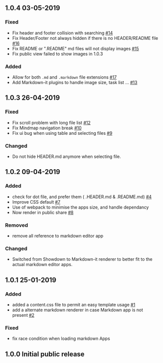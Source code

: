 ## 1.0.4 03-05-2019
### Fixed
 - Fix header and footer collision with searching
   [#14](https://gitlab.univ-nantes.fr/uncloud/files_readmemd/issues/14#)
 - Fix Header/Footer not always hidden if there is no HEADER/README file
   [#16](https://gitlab.univ-nantes.fr/uncloud/files_readmemd/issues/16#)
 - Fix README or ".README" md files will not display images
   [#15](https://gitlab.univ-nantes.fr/uncloud/files_readmemd/issues/15#)
 - Fix public view failed to show images in 1.0.3 

### Added
 - Allow for both `.md` and `.markdown` file extensions
   [#17](https://gitlab.univ-nantes.fr/uncloud/files_readmemd/issues/17#)
 - Add Markdown-it plugins to handle image size, task list ...
   [#13](https://gitlab.univ-nantes.fr/uncloud/files_readmemd/issues/13#)

## 1.0.3 26-04-2019
### Fixed
 - Fix scroll problem with long file list
   [#12](https://gitlab.univ-nantes.fr/uncloud/files_readmemd/issues/12#)
 - Fix Mindmap navigation break
   [#10](https://gitlab.univ-nantes.fr/uncloud/files_readmemd/issues/10#)
 - Fix ui bug when using table and selecting files
   [#9](https://gitlab.univ-nantes.fr/uncloud/files_readmemd/issues/9#)

### Changed
 - Do not hide HEADER.md anymore when selecting file.   

## 1.0.2 09-04-2019
### Added
 - check for dot file, and prefer them ( .HEADER.md & .README.md) 
   [#4](https://gitlab.univ-nantes.fr/uncloud/files_readmemd/issues/4)
 - Improve CSS default
   [#7](https://gitlab.univ-nantes.fr/uncloud/files_readmemd/issues/7)
 - Use of webpack to minimise the apps size, and handle dependancy
 - Now render in public share
   [#8](https://gitlab.univ-nantes.fr/uncloud/files_readmemd/issues/8)

### Removed
 - remove all reference to markdown editor app

### Changed
 - Switched from Showdown to Markdown-it renderer to better fit to the actual markdown editor apps. 


## 1.0.1 25-01-2019
### Added
 - added a content.css file to permit an easy template usage
   [#1](https://gitlab.univ-nantes.fr/uncloud/files_readmemd/issues/1)
 - add a alternate markdown renderer in case Markdown app is not present
   [#2](https://gitlab.univ-nantes.fr/uncloud/files_readmemd/issues/2)

### Fixed
 - fix race condition when loading markdown Apps

## 1.0.0 Initial public release
